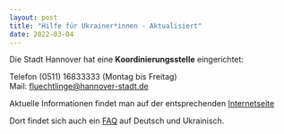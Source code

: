 ```yaml
---
layout: post
title: "Hilfe für Ukrainer*innen - Aktualisiert"
date: 2022-03-04
---
```



Die Stadt Hannover hat eine **Koordinierungsstelle** eingerichtet:  

Telefon (0511) 16833333 (Montag bis Freitag)  
Mail: fluechtlinge@hannover-stadt.de

Aktuelle Informationen findet man auf der entsprechenden <a href="https://www.hannover.de/Fl%C3%BCchtlinge-in-Stadt-und-Region-Hannover" target="_blank">Internetseite</a> 

Dort findet sich auch ein <a href="https://www.hannover.de/Fl%C3%BCchtlinge-in-Stadt-und-Region-Hannover/FAQ-%D1%87%D0%B0%D1%81%D1%82%D1%96-%D0%BF%D0%B8%D1%82%D0%B0%D0%BD%D0%BD%D1%8F-%D1%82%D0%B0-%D0%B2%D1%96%D0%B4%D0%BF%D0%BE%D0%B2%D1%96%D0%B4%D1%96-%D0%BD%D0%B0-%D0%BD%D0%B8%D1%85-%D1%87%D0%B0%D1%81%D1%82%D0%BE-%D0%B7%D0%B0%D0%B4%D0%B0%D0%B2%D0%B0%D0%B5%D0%BC%D1%8B%D0%B5-%D0%B2%D0%BE%D0%BF%D1%80%D0%BE%D1%81%D1%8B-%D0%B8-%D0%BE%D1%82%D0%B2%D0%B5%D1%82%D1%8B-%D0%BD%D0%B0-%D0%BD%D0%B8%D1%85" target="_blank">FAQ</a> auf Deutsch und Ukrainisch.
 
 

